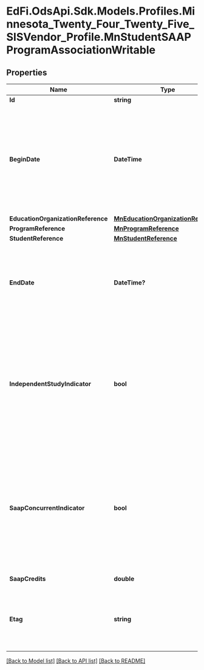 # EdFi.OdsApi.Sdk.Models.Profiles.Minnesota_Twenty_Four_Twenty_Five_SISVendor_Profile.MnStudentSAAPProgramAssociationWritable

## Properties

Name | Type | Description | Notes
------------ | ------------- | ------------- | -------------
**Id** | **string** |  | [optional] 
**BeginDate** | **DateTime** | The earliest date the student is involved with the program. Typically, this is the date the student becomes eligible for the program. | 
**EducationOrganizationReference** | [**MnEducationOrganizationReference**](MnEducationOrganizationReference.md) |  | 
**ProgramReference** | [**MnProgramReference**](MnProgramReference.md) |  | 
**StudentReference** | [**MnStudentReference**](MnStudentReference.md) |  | 
**EndDate** | **DateTime?** | The month, day, and year on which the student exited the program or stopped receiving services. | [optional] 
**IndependentStudyIndicator** | **bool** | State-approved alternative programs (SAAP) that also have a state-approved Independent Study(IS) component use this flag to identify independent study participants. | 
**SaapConcurrentIndicator** | **bool** | An indicator representing a Student who is enrolled less than full-time at a traditional school and who is also enrolled at a State Approved Alternative Program (SAAP). | 
**SaapCredits** | **double** | SAAP Credits. | 
**Etag** | **string** | A unique system-generated value that identifies the version of the resource. | [optional] 

[[Back to Model list]](../README.md#documentation-for-models) [[Back to API list]](../README.md#documentation-for-api-endpoints) [[Back to README]](../README.md)

